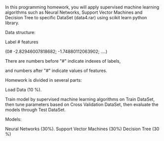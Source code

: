 In this programming homework, you will apply supervised machine learning algorithms such as Neural Networks, Support Vector Machines and Decision Tree to specific DataSet (data4.rar) using scikit learn python library.



Data structure:



Label # features



(0# -2.82946007818682; -1.74880112063902; ….)



There are numbers before "#" indicate indexes of labels,



and numbers after "#" indicate values of features.      



Homework is divided in several parts:



Load Data (10 %).



Train model by supervised machine learning algorithms on Train DataSet, then tune parameters based on Cross Validation DataSet, then evaluate the models through Test DataSet.



Models:



Neural Networks (30%).
Support Vector Machines (30%)
Decision Tree (30 %)
